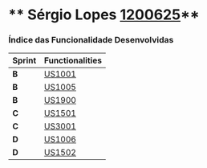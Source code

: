 ** Sérgio Lopes [1200625](./)** 
===============================


### Índice das Funcionalidade Desenvolvidas ###


| Sprint | Functionalities                              |
|--------|----------------------------------------------|
| **B**  | [US1001](SPRINT_B/CreateProduct)             |
| **B**  | [US1005](SPRINT_B/CreateProductsCategory)    |
| **B**  | [US1900](SPRINT_B)                           |
| **C**  | [US1501](SPRINT_C/AddProductsToShoppingCart) |
| **C**  | [US3001](SPRINT_C/CreateQuestionnarie)       |
| **D**  | [US1006](SPRINT_D/UpdateOrderToBeingDelivered)    |
| **D**  | [US1502](SPRINT_D/CheckStatusOnOpenOrders)   | 